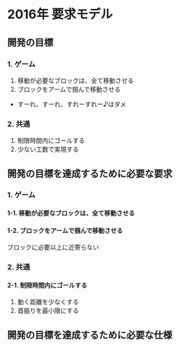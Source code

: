 # 2016年 要求モデル

## 開発の目標
### 1. ゲーム
1. 移動が必要なブロックは、全て移動させる
1. ブロックをアームで掴んで移動させる
  * すーれ、すーれ、すれーすれー♪はダメ

### 2. 共通
1. 制限時間内にゴールする
1. 少ない工数で実現する

## 開発の目標を達成するために必要な要求
### 1. ゲーム
#### 1-1. 移動が必要なブロックは、全て移動させる

#### 1-2. ブロックをアームで掴んで移動させる
ブロックに必要以上に近寄らない

### 2. 共通
#### 2-1. 制限時間内にゴールする
1. 動く距離を少なくする
1. 首振りを最小限にする

## 開発の目標を達成するために必要な仕様
